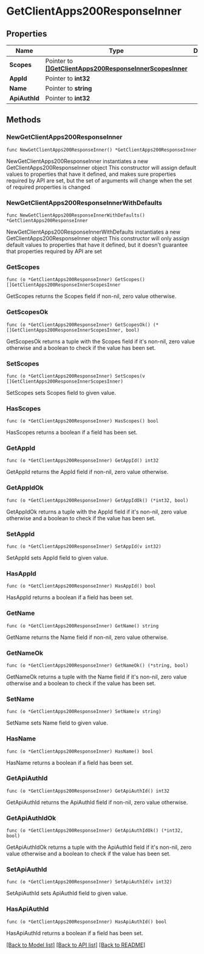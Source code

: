 # GetClientApps200ResponseInner

## Properties

Name | Type | Description | Notes
------------ | ------------- | ------------- | -------------
**Scopes** | Pointer to [**[]GetClientApps200ResponseInnerScopesInner**](GetClientApps200ResponseInnerScopesInner.md) |  | [optional] 
**AppId** | Pointer to **int32** |  | [optional] 
**Name** | Pointer to **string** |  | [optional] 
**ApiAuthId** | Pointer to **int32** |  | [optional] 

## Methods

### NewGetClientApps200ResponseInner

`func NewGetClientApps200ResponseInner() *GetClientApps200ResponseInner`

NewGetClientApps200ResponseInner instantiates a new GetClientApps200ResponseInner object
This constructor will assign default values to properties that have it defined,
and makes sure properties required by API are set, but the set of arguments
will change when the set of required properties is changed

### NewGetClientApps200ResponseInnerWithDefaults

`func NewGetClientApps200ResponseInnerWithDefaults() *GetClientApps200ResponseInner`

NewGetClientApps200ResponseInnerWithDefaults instantiates a new GetClientApps200ResponseInner object
This constructor will only assign default values to properties that have it defined,
but it doesn't guarantee that properties required by API are set

### GetScopes

`func (o *GetClientApps200ResponseInner) GetScopes() []GetClientApps200ResponseInnerScopesInner`

GetScopes returns the Scopes field if non-nil, zero value otherwise.

### GetScopesOk

`func (o *GetClientApps200ResponseInner) GetScopesOk() (*[]GetClientApps200ResponseInnerScopesInner, bool)`

GetScopesOk returns a tuple with the Scopes field if it's non-nil, zero value otherwise
and a boolean to check if the value has been set.

### SetScopes

`func (o *GetClientApps200ResponseInner) SetScopes(v []GetClientApps200ResponseInnerScopesInner)`

SetScopes sets Scopes field to given value.

### HasScopes

`func (o *GetClientApps200ResponseInner) HasScopes() bool`

HasScopes returns a boolean if a field has been set.

### GetAppId

`func (o *GetClientApps200ResponseInner) GetAppId() int32`

GetAppId returns the AppId field if non-nil, zero value otherwise.

### GetAppIdOk

`func (o *GetClientApps200ResponseInner) GetAppIdOk() (*int32, bool)`

GetAppIdOk returns a tuple with the AppId field if it's non-nil, zero value otherwise
and a boolean to check if the value has been set.

### SetAppId

`func (o *GetClientApps200ResponseInner) SetAppId(v int32)`

SetAppId sets AppId field to given value.

### HasAppId

`func (o *GetClientApps200ResponseInner) HasAppId() bool`

HasAppId returns a boolean if a field has been set.

### GetName

`func (o *GetClientApps200ResponseInner) GetName() string`

GetName returns the Name field if non-nil, zero value otherwise.

### GetNameOk

`func (o *GetClientApps200ResponseInner) GetNameOk() (*string, bool)`

GetNameOk returns a tuple with the Name field if it's non-nil, zero value otherwise
and a boolean to check if the value has been set.

### SetName

`func (o *GetClientApps200ResponseInner) SetName(v string)`

SetName sets Name field to given value.

### HasName

`func (o *GetClientApps200ResponseInner) HasName() bool`

HasName returns a boolean if a field has been set.

### GetApiAuthId

`func (o *GetClientApps200ResponseInner) GetApiAuthId() int32`

GetApiAuthId returns the ApiAuthId field if non-nil, zero value otherwise.

### GetApiAuthIdOk

`func (o *GetClientApps200ResponseInner) GetApiAuthIdOk() (*int32, bool)`

GetApiAuthIdOk returns a tuple with the ApiAuthId field if it's non-nil, zero value otherwise
and a boolean to check if the value has been set.

### SetApiAuthId

`func (o *GetClientApps200ResponseInner) SetApiAuthId(v int32)`

SetApiAuthId sets ApiAuthId field to given value.

### HasApiAuthId

`func (o *GetClientApps200ResponseInner) HasApiAuthId() bool`

HasApiAuthId returns a boolean if a field has been set.


[[Back to Model list]](../README.md#documentation-for-models) [[Back to API list]](../README.md#documentation-for-api-endpoints) [[Back to README]](../README.md)


